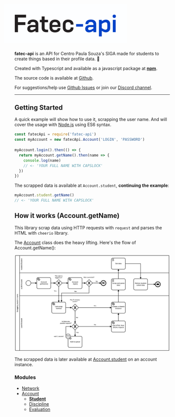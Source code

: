<div style="width: 400px; margin-left: -34px;">
  <h1>
    <img src="/assets/logo.png" alt="Fatec API"/>
  </h1>
</div>

**fatec-api** is an API for Centro Paula Souza's SIGA made for students to create things based in their profile data. 🙂

Created with Typescript and available as a javascript package at [**npm**](https://www.npmjs.com/package/fatec-api).

The source code is available at [Github](https://github.com/filipemeneses/fatec-api).

For suggestions/help use [Github Issues](https://github.com/filipemeneses/fatec-api/issues) or join our [Discord channel](https://discord.gg/RUv5Kxw).

---

## Getting Started

A quick example will show how to use it, scrapping the user name. And will cover the usage with [Node.js](https://nodejs.org/en/) using ES6 syntax.

```js
const fatecApi = require('fatec-api')
const myAccount = new fatecApi.Account('LOGIN', 'PASSWORD')

myAccount.login().then(() => {
  return myAccount.getName().then(name => {
    console.log(name)
    // <- 'YOUR FULL NAME WITH CAPSLOCK'
  })
})
```

The scrapped data is available at `Account.student`, **continuing the example**: 

```js
myAccount.student.getName()
// <- 'YOUR FULL NAME WITH CAPSLOCK'
```

## How it works (Account.getName)

This library scrap data using HTTP requests with `request` and parses the HTML with `cheerio` library.

The [Account](/methods.md) class does the heavy lifting. Here's the flow of Account.getName():


![](/assets/requests.svg)

The scrapped data is later available at [Account.student](/methods/student.md) on an account instance.


### Modules

* [Network](/methods/network.md)
* [Account](/methods.md)
  * [**Student**](/methods/student.md)
  * [Discipline](/methods/discipline.md)
  * [Evaluation](/methods/evaluation.md)
  



